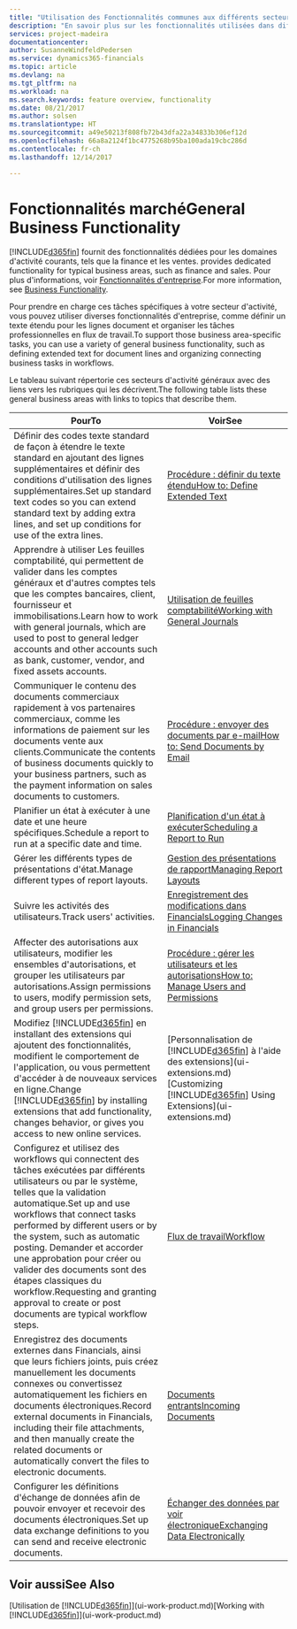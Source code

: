 ```yaml
---
title: "Utilisation des Fonctionnalités communes aux différents secteurs d'activité | Microsoft Docs"
description: "En savoir plus sur les fonctionnalités utilisées dans différents secteurs d'activité dans Dynamics 365 Business edition."
services: project-madeira
documentationcenter: 
author: SusanneWindfeldPedersen
ms.service: dynamics365-financials
ms.topic: article
ms.devlang: na
ms.tgt_pltfrm: na
ms.workload: na
ms.search.keywords: feature overview, functionality
ms.date: 08/21/2017
ms.author: solsen
ms.translationtype: HT
ms.sourcegitcommit: a49e50213f808fb72b43dfa22a34833b306ef12d
ms.openlocfilehash: 66a8a2124f1bc4775268b95ba100ada19cbc286d
ms.contentlocale: fr-ch
ms.lasthandoff: 12/14/2017

---
```

# <a name="general-business-functionality"></a><span data-ttu-id="8a2cb-103">Fonctionnalités marché</span><span class="sxs-lookup"><span data-stu-id="8a2cb-103">General Business Functionality</span></span>
[!INCLUDE[d365fin](includes/d365fin_md.md)]<span data-ttu-id="8a2cb-104"> fournit des fonctionnalités dédiées pour les domaines d'activité courants, tels que la finance et les ventes.</span><span class="sxs-lookup"><span data-stu-id="8a2cb-104"> provides dedicated functionality for typical business areas, such as finance and sales.</span></span> <span data-ttu-id="8a2cb-105">Pour plus d'informations, voir [Fonctionnalités d'entreprise](madeira-business-functionality.md).</span><span class="sxs-lookup"><span data-stu-id="8a2cb-105">For more information, see [Business Functionality](madeira-business-functionality.md).</span></span>

<span data-ttu-id="8a2cb-106">Pour prendre en charge ces tâches spécifiques à votre secteur d'activité, vous pouvez utiliser diverses fonctionnalités d'entreprise, comme définir un texte étendu pour les lignes document et organiser les tâches professionnelles en flux de travail.</span><span class="sxs-lookup"><span data-stu-id="8a2cb-106">To support those business area-specific tasks, you can use a variety of general business functionality, such as defining extended text for document lines and organizing connecting business tasks in workflows.</span></span>



<span data-ttu-id="8a2cb-107">Le tableau suivant répertorie ces secteurs d'activité généraux avec des liens vers les rubriques qui les décrivent.</span><span class="sxs-lookup"><span data-stu-id="8a2cb-107">The following table lists these general business areas with links to topics that describe them.</span></span>

| <span data-ttu-id="8a2cb-108">Pour</span><span class="sxs-lookup"><span data-stu-id="8a2cb-108">To</span></span> | <span data-ttu-id="8a2cb-109">Voir</span><span class="sxs-lookup"><span data-stu-id="8a2cb-109">See</span></span> |
| --- | --- |
| <span data-ttu-id="8a2cb-110">Définir des codes texte standard de façon à étendre le texte standard en ajoutant des lignes supplémentaires et définir des conditions d'utilisation des lignes supplémentaires.</span><span class="sxs-lookup"><span data-stu-id="8a2cb-110">Set up standard text codes so you can extend standard text by adding extra lines, and set up conditions for use of the extra lines.</span></span> |[<span data-ttu-id="8a2cb-111">Procédure : définir du texte étendu</span><span class="sxs-lookup"><span data-stu-id="8a2cb-111">How to: Define Extended Text</span></span>](ui-how-define-ext-text.md) |
| <span data-ttu-id="8a2cb-112">Apprendre à utiliser Les feuilles comptabilité, qui permettent de valider dans les comptes généraux et d'autres comptes tels que les comptes bancaires, client, fournisseur et immobilisations.</span><span class="sxs-lookup"><span data-stu-id="8a2cb-112">Learn how to work with general journals, which are used to post to general ledger accounts and other accounts such as bank, customer, vendor, and fixed assets accounts.</span></span> |[<span data-ttu-id="8a2cb-113">Utilisation de feuilles comptabilité</span><span class="sxs-lookup"><span data-stu-id="8a2cb-113">Working with General Journals</span></span>](ui-work-general-journals.md) |
| <span data-ttu-id="8a2cb-114">Communiquer le contenu des documents commerciaux rapidement à vos partenaires commerciaux, comme les informations de paiement sur les documents vente aux clients.</span><span class="sxs-lookup"><span data-stu-id="8a2cb-114">Communicate the contents of business documents quickly to your business partners, such as the payment information on sales documents to customers.</span></span> |[<span data-ttu-id="8a2cb-115">Procédure : envoyer des documents par e-mail</span><span class="sxs-lookup"><span data-stu-id="8a2cb-115">How to: Send Documents by Email</span></span>](ui-how-send-documents-email.md) |
| <span data-ttu-id="8a2cb-116">Planifier un état à exécuter à une date et une heure spécifiques.</span><span class="sxs-lookup"><span data-stu-id="8a2cb-116">Schedule a report to run at a specific date and time.</span></span> |[<span data-ttu-id="8a2cb-117">Planification d'un état à exécuter</span><span class="sxs-lookup"><span data-stu-id="8a2cb-117">Scheduling a Report to Run</span></span>](ui-work-report.md#ScheduleReport) |
| <span data-ttu-id="8a2cb-118">Gérer les différents types de présentations d'état.</span><span class="sxs-lookup"><span data-stu-id="8a2cb-118">Manage different types of report layouts.</span></span> |[<span data-ttu-id="8a2cb-119">Gestion des présentations de rapport</span><span class="sxs-lookup"><span data-stu-id="8a2cb-119">Managing Report Layouts</span></span>](ui-manage-report-layouts.md) |
| <span data-ttu-id="8a2cb-120">Suivre les activités des utilisateurs.</span><span class="sxs-lookup"><span data-stu-id="8a2cb-120">Track users' activities.</span></span>|[<span data-ttu-id="8a2cb-121">Enregistrement des modifications dans Financials</span><span class="sxs-lookup"><span data-stu-id="8a2cb-121">Logging Changes in Financials</span></span>](across-log-changes.md)|
|<span data-ttu-id="8a2cb-122">Affecter des autorisations aux utilisateurs, modifier les ensembles d'autorisations, et grouper les utilisateurs par autorisations.</span><span class="sxs-lookup"><span data-stu-id="8a2cb-122">Assign permissions to users, modify permission sets, and group users per permissions.</span></span>|[<span data-ttu-id="8a2cb-123">Procédure : gérer les utilisateurs et les autorisations</span><span class="sxs-lookup"><span data-stu-id="8a2cb-123">How to: Manage Users and Permissions</span></span>](ui-how-users-permissions.md)|
| <span data-ttu-id="8a2cb-124">Modifiez [!INCLUDE[d365fin](includes/d365fin_md.md)] en installant des extensions qui ajoutent des fonctionnalités, modifient le comportement de l'application, ou vous permettent d'accéder à de nouveaux services en ligne.</span><span class="sxs-lookup"><span data-stu-id="8a2cb-124">Change [!INCLUDE[d365fin](includes/d365fin_md.md)] by installing extensions that add functionality, changes behavior, or gives you access to new online services.</span></span> |<span data-ttu-id="8a2cb-125">[Personnalisation de [!INCLUDE[d365fin](includes/d365fin_md.md)] à l'aide des extensions](ui-extensions.md)</span><span class="sxs-lookup"><span data-stu-id="8a2cb-125">[Customizing [!INCLUDE[d365fin](includes/d365fin_md.md)] Using Extensions](ui-extensions.md)</span></span> |
|<span data-ttu-id="8a2cb-126">Configurez et utilisez des workflows qui connectent des tâches exécutées par différents utilisateurs ou par le système, telles que la validation automatique.</span><span class="sxs-lookup"><span data-stu-id="8a2cb-126">Set up and use workflows that connect tasks performed by different users or by the system, such as automatic posting.</span></span> <span data-ttu-id="8a2cb-127">Demander et accorder une approbation pour créer ou valider des documents sont des étapes classiques du workflow.</span><span class="sxs-lookup"><span data-stu-id="8a2cb-127">Requesting and granting approval to create or post documents are typical workflow steps.</span></span>|[<span data-ttu-id="8a2cb-128">Flux de travail</span><span class="sxs-lookup"><span data-stu-id="8a2cb-128">Workflow</span></span>](across-workflow.md)|
|<span data-ttu-id="8a2cb-129">Enregistrez des documents externes dans Financials, ainsi que leurs fichiers joints, puis créez manuellement les documents connexes ou convertissez automatiquement les fichiers en documents électroniques.</span><span class="sxs-lookup"><span data-stu-id="8a2cb-129">Record external documents in Financials, including their file attachments, and then manually create the related documents or automatically convert the files to electronic documents.</span></span>|[<span data-ttu-id="8a2cb-130">Documents entrants</span><span class="sxs-lookup"><span data-stu-id="8a2cb-130">Incoming Documents</span></span>](across-income-documents.md)|
| <span data-ttu-id="8a2cb-131">Configurer les définitions d'échange de données afin de pouvoir envoyer et recevoir des documents électroniques.</span><span class="sxs-lookup"><span data-stu-id="8a2cb-131">Set up data exchange definitions to you can send and receive electronic documents.</span></span> |[<span data-ttu-id="8a2cb-132">Échanger des données par voir électronique</span><span class="sxs-lookup"><span data-stu-id="8a2cb-132">Exchanging Data Electronically</span></span>](across-data-exchange.md) |

## <a name="see-also"></a><span data-ttu-id="8a2cb-133">Voir aussi</span><span class="sxs-lookup"><span data-stu-id="8a2cb-133">See Also</span></span>
<span data-ttu-id="8a2cb-134">[Utilisation de [!INCLUDE[d365fin](includes/d365fin_md.md)]](ui-work-product.md)</span><span class="sxs-lookup"><span data-stu-id="8a2cb-134">[Working with [!INCLUDE[d365fin](includes/d365fin_md.md)]](ui-work-product.md)</span></span>

